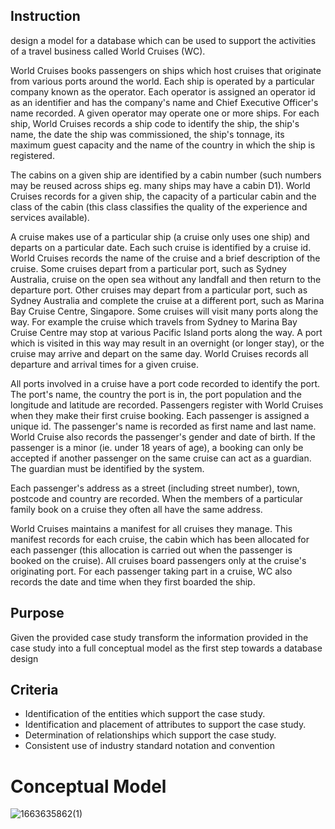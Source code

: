 ## Instruction 
design a model for a database which can be used to support the activities of a travel business called World Cruises (WC).

World Cruises books passengers on ships which host cruises that originate from various
ports around the world. Each ship is operated by a particular company known as the
operator. Each operator is assigned an operator id as an identifier and has the company's
name and Chief Executive Officer's name recorded. A given operator may operate one or
more ships. For each ship, World Cruises records a ship code to identify the ship, the ship's
name, the date the ship was commissioned, the ship's tonnage, its maximum guest capacity
and the name of the country in which the ship is registered.

The cabins on a given ship are identified by a cabin number (such numbers may be reused
across ships eg. many ships may have a cabin D1). World Cruises records for a given ship,
the capacity of a particular cabin and the class of the cabin (this class classifies the quality of
the experience and services available).

A cruise makes use of a particular ship (a cruise only uses one ship) and departs on a
particular date. Each such cruise is identified by a cruise id. World Cruises records the
name of the cruise and a brief description of the cruise. Some cruises depart from a
particular port, such as Sydney Australia, cruise on the open sea without any landfall and
then return to the departure port. Other cruises may depart from a particular port, such as
Sydney Australia and complete the cruise at a different port, such as Marina Bay Cruise
Centre, Singapore. Some cruises will visit many ports along the way. For example the cruise
which travels from Sydney to Marina Bay Cruise Centre may stop at various Pacific Island
ports along the way. A port which is visited in this way may result in an overnight (or longer
stay), or the cruise may arrive and depart on the same day. World Cruises records all
departure and arrival times for a given cruise.

All ports involved in a cruise have a port code recorded to identify the port. The port's name,
the country the port is in, the port population and the longitude and latitude are recorded.
Passengers register with World Cruises when they make their first cruise booking. Each
passenger is assigned a unique id. The passenger's name is recorded as first name and
last name. World Cruise also records the passenger's gender and date of birth. If the
passenger is a minor (ie. under 18 years of age), a booking can only be accepted if another
passenger on the same cruise can act as a guardian. The guardian must be identified by the
system.

Each passenger's address as a street (including street number), town, postcode and country
are recorded. When the members of a particular family book on a cruise they often all have
the same address.

World Cruises maintains a manifest for all cruises they manage. This manifest records for
each cruise, the cabin which has been allocated for each passenger (this allocation is
carried out when the passenger is booked on the cruise). All cruises board passengers only
at the cruise's originating port. For each passenger taking part in a cruise, WC also records
the date and time when they first boarded the ship.

## Purpose
Given the provided case study transform the information provided in the case study into a 
full conceptual model as the first step towards a database design

## Criteria
* Identification of the entities which support the case study.
* Identification and placement of attributes to support the case study.
* Determination of relationships which support the case study.
* Consistent use of industry standard notation and convention

# Conceptual Model
![1663635862(1)](https://user-images.githubusercontent.com/93886913/191145140-65497833-2af7-46f5-abe4-a1825ff0adb5.png)

